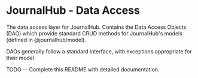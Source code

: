 # JournalHub - Data Access

The data access layer for JournalHub.  Contains the Data Access Objects (DAO)
which provide standard CRUD methods for JournalHub's models (defined in
@journalhub/model).

DAOs generally follow a standard interface, with exceptions appropriate for
their model. 

TODO -- Complete this README with detailed documentation.
